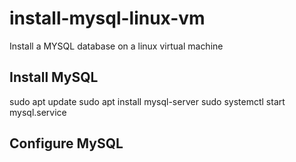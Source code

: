 # install-mysql-linux-vm
Install a MYSQL database on a linux virtual machine

## Install MySQL

sudo apt update
sudo apt install mysql-server
sudo systemctl start mysql.service

## Configure MySQL

